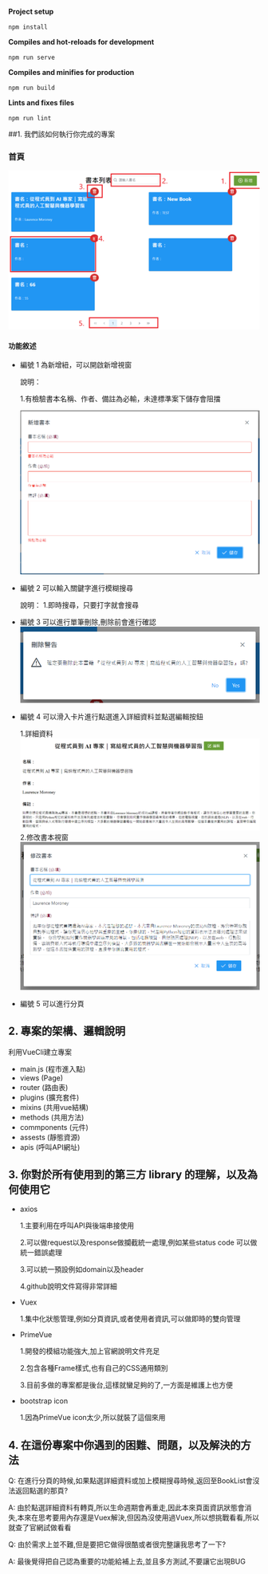 **Project setup**
```
npm install
```

**Compiles and hot-reloads for development**
```
npm run serve
```

**Compiles and minifies for production**
```
npm run build
```

**Lints and fixes files**
```
npm run lint
```

##1. 我們該如何執行你完成的專案
### 首頁
![markdown](https://github.com/a35506322/unnotech-frontend-recruit/blob/master/src/assets/%E8%AA%AA%E6%98%8E/%E9%A6%96%E9%A0%81.png?raw=true)
#### 功能敘述
+ 編號 1 為新增紐，可以開啟新增視窗

  說明：

  1.有檢驗書本名稱、作者、備註為必輸，未達標準案下儲存會阻擋

  ![](https://github.com/a35506322/unnotech-frontend-recruit/blob/master/src/assets/%E8%AA%AA%E6%98%8E/%E6%96%B0%E5%A2%9E.PNG?raw=true)
+ 編號 2 可以輸入關鍵字進行模糊搜尋

  說明：
  1.即時搜尋，只要打字就會搜尋
+ 編號 3 可以進行單筆刪除,刪除前會進行確認
![](https://github.com/a35506322/unnotech-frontend-recruit/blob/master/src/assets/%E8%AA%AA%E6%98%8E/%E5%88%AA%E9%99%A4.PNG?raw=true)
+ 編號 4 可以滑入卡片進行點選進入詳細資料並點選編輯按鈕

  1.詳細資料
  ![](https://github.com/a35506322/unnotech-frontend-recruit/blob/master/src/assets/%E8%AA%AA%E6%98%8E/%E8%A9%B3%E7%B4%B0%E8%B3%87%E6%96%99.PNG?raw=true)
2.修改書本視窗
![](https://github.com/a35506322/unnotech-frontend-recruit/blob/master/src/assets/%E8%AA%AA%E6%98%8E/%E4%BF%AE%E6%94%B9.PNG?raw=true)
+ 編號 5 可以進行分頁
## 2. 專案的架構、邏輯說明
利用VueCli建立專案
+ main.js	(程市進入點)
+ views	(Page)
+ router	(路由表)
+ plugins	(擴充套件)
+ mixins	(共用vue結構)
+ methods	(共用方法)
+ commponents	(元件)
+ assests	(靜態資源)
+ apis	(呼叫API網址)
## 3. 你對於所有使用到的第三方 library 的理解，以及為何使用它
+ axios

  1.主要利用在呼叫API與後端串接使用

  2.可以做request以及response做攔截統一處理,例如某些status code 可以做統一錯誤處理

  3.可以統一預設例如domain以及header

  4.github說明文件寫得非常詳細
+ Vuex

  1.集中化狀態管理,例如分頁資訊,或者使用者資訊,可以做即時的雙向管理

+ PrimeVue

  1.開發的模組功能強大,加上官網說明文件充足

  2.包含各種Frame樣式,也有自己的CSS通用類別

  3.目前多做的專案都是後台,這樣就蠻足夠的了,一方面是維護上也方便
+ bootstrap icon

  1.因為PrimeVue icon太少,所以就裝了這個來用
## 4. 在這份專案中你遇到的困難、問題，以及解決的方法
Q: 在進行分頁的時候,如果點選詳細資料或加上模糊搜尋時候,返回至BookList會沒法返回點選的那頁?

A: 由於點選詳細資料有轉頁,所以生命週期會再重走,因此本來頁面資訊狀態會消失,本來在思考要用內存還是Vuex解決,但因為沒使用過Vuex,所以想挑戰看看,所以就查了官網試做看看

Q: 由於需求上並不難,但是要把它做得很酷或者很完整讓我思考了一下?

A: 最後覺得把自己認為重要的功能給補上去,並且多方測試,不要讓它出現BUG
